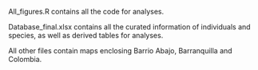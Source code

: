 All_figures.R contains all the code for analyses.

Database_final.xlsx contains all the curated information of individuals and species, as well as derived tables for analyses.

All other files contain maps enclosing Barrio Abajo, Barranquilla and Colombia. 
